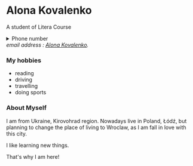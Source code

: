 <!DOCTYPE html>
<html>
<body>

<h1>Alona Kovalenko</h1>

<p>A student of Litera Course</p>

<details>
  <summary>Phone number</summary>
  <p>+380638852536</p>
</details>

<address>
email address : <a href="mailto:alyona.kovalenko24@gmail.com">Alona Kovalenko</a>.<br> 
</address>

<h3>My hobbies</h3>
<ul><li>reading</li>
  <li>driving</li>
  <li>travelling</li>
    <li>doing sports</li>
</ul>

 <article>
    <h3>About Myself</h3>
   <p>I am from Ukraine, Kirovohrad region. Nowadays live in Poland, <rt>Łódź</rt>, but planning to change the place of living to Wroclaw, as I am fall in love with this city.</p>
   <p>I like learning new things.</p>
    <p> That's why I am here! </p> 
  </article>

</body>
</html>
